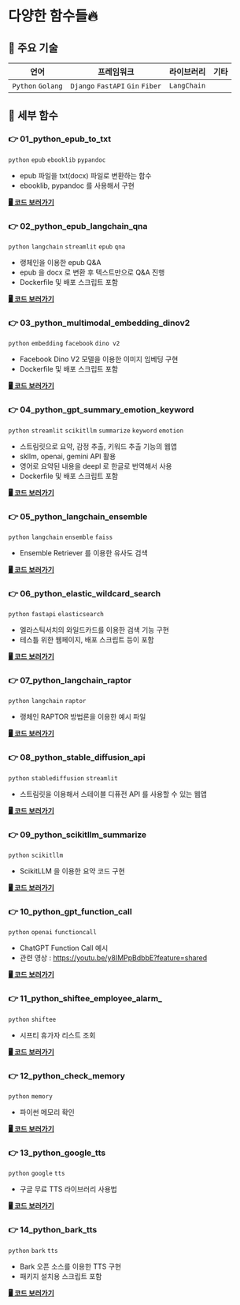 # 다양한 함수들🔥

## 💼 주요 기술
| 언어 | 프레임워크 | 라이브러리 | 기타 |
|---|---|---|---|
|`Python` `Golang` | `Django` `FastAPI` `Gin` `Fiber` | `LangChain` | |

## 🧐 세부 함수

### 👉 01_python_epub_to_txt
`python` `epub` `ebooklib` `pypandoc`
- epub 파일을 txt(docx) 파일로 변환하는 함수
- ebooklib, pypandoc 를 사용해서 구현

[**🖥️ 코드 보러가기**](https://github.com/lee-lou2/public-functions/tree/main/01_python_epub_to_txt)


### 👉 02_python_epub_langchain_qna
`python` `langchain` `streamlit` `epub` `qna` 
- 랭체인을 이용한 epub Q&A
- epub 을 docx 로 변환 후 텍스트만으로 Q&A 진행
- Dockerfile 및 배포 스크립트 포함

[**🖥️ 코드 보러가기**](https://github.com/lee-lou2/public-functions/tree/main/02_python_epub_langchain_qna)


### 👉 03_python_multimodal_embedding_dinov2
`python` `embedding` `facebook` `dino v2`
- Facebook Dino V2 모델을 이용한 이미지 임베딩 구현
- Dockerfile 및 배포 스크립트 포함

[**🖥️ 코드 보러가기**](https://github.com/lee-lou2/public-functions/tree/main/03_python_multimodal_embedding_dinov2)


### 👉 04_python_gpt_summary_emotion_keyword
`python` `streamlit` `scikitllm` `summarize` `keyword` `emotion`
- 스트림릿으로 요약, 감정 추출, 키워드 추출 기능의 웹앱
- skllm, openai, gemini API 활용
- 영어로 요약된 내용을 deepl 로 한글로 번역해서 사용
- Dockerfile 및 배포 스크립트 포함

[**🖥️ 코드 보러가기**](https://github.com/lee-lou2/public-functions/tree/main/04_python_gpt_summary_emotion_keyword)


### 👉 05_python_langchain_ensemble
`python` `langchain` `ensemble` `faiss`
- Ensemble Retriever 를 이용한 유사도 검색

[**🖥️ 코드 보러가기**](https://github.com/lee-lou2/public-functions/tree/main/05_python_langchain_ensemble)


### 👉 06_python_elastic_wildcard_search
`python` `fastapi` `elasticsearch`
- 엘라스틱서치의 와일드카드를 이용한 검색 기능 구현
- 테스틀 위한 웹페이지, 배포 스크립트 등이 포함

[**🖥️ 코드 보러가기**](https://github.com/lee-lou2/public-functions/tree/main/06_python_elastic_wildcard_search)


### 👉 07_python_langchain_raptor
`python` `langchain` `raptor`
- 랭체인 RAPTOR 방법론을 이용한 예시 파일

[**🖥️ 코드 보러가기**](https://github.com/lee-lou2/public-functions/tree/main/07_python_langchain_raptor)


### 👉 08_python_stable_diffusion_api
`python` `stablediffusion` `streamlit`
- 스트림릿을 이용해서 스테이블 디퓨전 API 를 사용할 수 있는 웹앱

[**🖥️ 코드 보러가기**](https://github.com/lee-lou2/public-functions/tree/main/08_python_stable_diffusion_api)


### 👉 09_python_scikitllm_summarize
`python` `scikitllm`
- ScikitLLM 을 이용한 요약 코드 구현

[**🖥️ 코드 보러가기**](https://github.com/lee-lou2/public-functions/tree/main/09_python_scikitllm_summarize)


### 👉 10_python_gpt_function_call
`python` `openai` `functioncall`
- ChatGPT Function Call 예시
- 관련 영상 : https://youtu.be/y8IMPpBdbbE?feature=shared

[**🖥️ 코드 보러가기**](https://github.com/lee-lou2/public-functions/tree/main/10_python_gpt_function_call)


### 👉 11_python_shiftee_employee_alarm_
`python` `shiftee`
- 시프티 휴가자 리스트 조회

[**🖥️ 코드 보러가기**](https://github.com/lee-lou2/public-functions/tree/main/11_python_shiftee_employee_alarm)


### 👉 12_python_check_memory
`python` `memory`
- 파이썬 메모리 확인

[**🖥️ 코드 보러가기**](https://github.com/lee-lou2/public-functions/tree/main/12_python_check_memory)


### 👉 13_python_google_tts
`python` `google` `tts`
- 구글 무료 TTS 라이브러리 사용법

[**🖥️ 코드 보러가기**](https://github.com/lee-lou2/public-functions/tree/main/13_python_google_tts)


### 👉 14_python_bark_tts
`python` `bark` `tts`
- Bark 오픈 소스를 이용한 TTS 구현
- 패키지 설치용 스크립트 포함

[**🖥️ 코드 보러가기**](https://github.com/lee-lou2/public-functions/tree/main/14_python_bark_tts)

